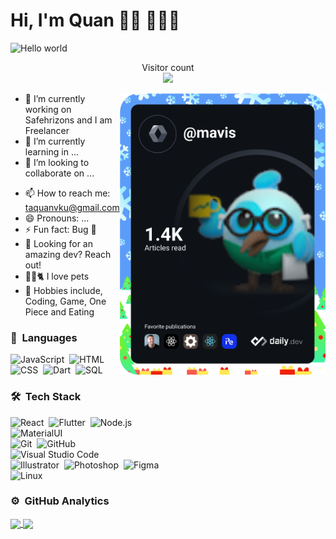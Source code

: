 # Hi, I'm Quan 👋🏾 👩🏾‍💻
<img src="https://raw.githubusercontent.com/sagar-viradiya/sagar-viradiya/master/resources/banner.png" alt="Hello world">

<p align="center"> 
  Visitor count<br>
  <img src="https://profile-counter.glitch.me/Mavis2103/count.svg" />
</p>

<a href="https://app.daily.dev/Mavis"><img src="https://github.com/Mavis2103/Mavis2103/blob/main/devcard.svg" height="450" alt="Quân Trần's Dev Card" align="right"/></a>

- 🔭 I’m currently working on Safehrizons and I am Freelancer
- 🌱 I’m currently learning in ...
- 👯 I’m looking to collaborate on ...
<!-- - 🤔 I’m looking for help with ... - 💬 Ask me about ... -->
- 📫 How to reach me: taquanvku@gmail.com
- 😄 Pronouns: ...
- ⚡ Fun fact: Bug 🐧
- 🚀 Looking for an amazing dev? Reach out!
- 🐕‍🦺🐈 I love pets
- 🙉 Hobbies include, Coding, Game, One Piece and Eating

### 🧠 &nbsp;Languages
![JavaScript](https://img.shields.io/badge/-JavaScript-05122A?style=flat&logo=javascript)&nbsp;
![HTML](https://img.shields.io/badge/-HTML-05122A?style=flat&logo=HTML5)&nbsp;
![CSS](https://img.shields.io/badge/-CSS-05122A?style=flat&logo=CSS3&logoColor=1572B6)&nbsp;
![Dart](https://img.shields.io/badge/-Dart-05122A?style=flat&logo=Dart)&nbsp;
![SQL](https://img.shields.io/badge/-SQL-05122A?style=flat&logo=MySQL)&nbsp;

### 🛠 &nbsp;Tech Stack
![React](https://img.shields.io/badge/-React-05122A?style=flat&logo=react)&nbsp;
![Flutter](https://img.shields.io/badge/-Flutter-05122A?style=flat&logo=Flutter)&nbsp;
![Node.js](https://img.shields.io/badge/-Node.js-05122A?style=flat&logo=node.js)&nbsp;\
![MaterialUI](https://img.shields.io/badge/-Material%20Ui-05122A?style=flat&logo=mui)&nbsp;\
![Git](https://img.shields.io/badge/-Git-05122A?style=flat&logo=git)&nbsp;
![GitHub](https://img.shields.io/badge/-GitHub-05122A?style=flat&logo=github)&nbsp;\
![Visual Studio Code](https://img.shields.io/badge/-Visual%20Studio%20Code-05122A?style=flat&logo=visual-studio-code&logoColor=007ACC)&nbsp;\
![Illustrator](https://img.shields.io/badge/-Illustrator-05122A?style=flat&logo=adobe-illustrator)&nbsp;
![Photoshop](https://img.shields.io/badge/-Photoshop-05122A?style=flat&logo=adobe-photoshop)&nbsp;
![Figma](https://img.shields.io/badge/-Figma-05122A?style=flat&logo=figma)&nbsp;\
![Linux](https://img.shields.io/badge/-Linux-05122A?style=flat&logo=Linux)&nbsp;


<!-- - 🚨 My daily blog [Daily Dev Tips](https://daily-dev-tips.com/) -->

### ⚙️ &nbsp;GitHub Analytics
<a href="https://github.com/AVS1508">
<img height="170em" align="center" src="https://github-readme-stats.vercel.app/api?username=Mavis2103&show_icons=true&theme=algolia&include_all_commits=true&count_private=true" />
<img height="170em" align="center" src="https://github-readme-stats.vercel.app/api/top-langs/?username=Mavis2103&langs_count=4&layout=compact&langs_count=8&theme=algolia"/>
</a>
